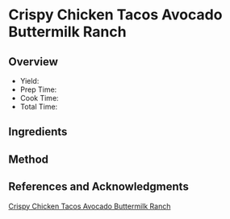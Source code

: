 # Crispy Chicken Tacos Avocado Buttermilk Ranch

## Overview

- Yield:
- Prep Time:
- Cook Time:
- Total Time:

## Ingredients


## Method



## References and Acknowledgments

[Crispy Chicken Tacos Avocado Buttermilk Ranch](http://hostthetoast.com/crispy-chicken-tacos-avocado-buttermilk-ranch/)
